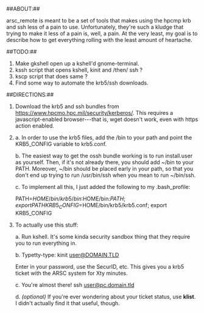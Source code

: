 ##ABOUT:##

arsc_remote is meant to be a set of tools that makes using the hpcmp krb and 
ssh less of a pain to use.  Unfortunately, they're such a kludge that trying
to make it less of a pain is, well, a pain. At the very least, my goal is to
describe how to get everything rolling with the least amount of heartache.

##TODO:##

1. Make gkshell open up a kshell'd gnome-terminal.
2. kssh script that opens kshell, kinit and /then/ ssh ?
3. kscp script that does same ?
4. Find some way to automate the krb5/ssh downloads.

##DIRECTIONS:##

1. Download the krb5 and ssh bundles from 
<https://www.hpcmo.hpc.mil/security/kerberos/>. This requires a 
javascript-enabled browser---that is, wget doesn't work, even with https action
enabled.

2. 
    a. In order to use the krb5 files, add the /bin to your path and point the
KRB5_CONFIG variable to krb5.conf.  

    b. The easiest way to get the ossh bundle working is to run install.user as
    yourself. Then, if it's not already there, you should add ~/bin to your 
    PATH. Moreover, ~/bin should be placed early in your path, so that you 
    don't end up trying to run /usr/bin/ssh when you mean to run ~/bin/ssh.

    c. To implement all this, I just added the following to my .bash_profile:

    PATH=$HOME/bin/krb5/bin:$HOME/bin:$PATH; export PATH
    KRB5_CONFIG=$HOME/bin/krb5/krb5.conf; export KRB5_CONFIG

3. To actually use this stuff:

    a. Run kshell. It's some kinda security sandbox thing that they require you
    to run everything in.

    b. Typetty-type:
        kinit user@DOMAIN.TLD

    Enter in your password, use the SecurID, etc. This gives you a krb5 
    ticket with the ARSC system for Xty minutes.

    c. You're almost there!
        ssh user@pc.domain.tld

    d. *(optional)* If you're ever wondering about your ticket status, use 
    **klist**. I didn't actually find it that useful, though.
